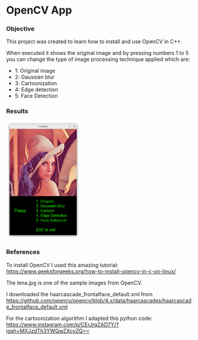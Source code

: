 # OpenCV App

### Objective

This project was created to learn how to install and use OpenCV in C++. 

When executed it shows the original image and by pressing numbers 1 to 5 you can change the type of image processing technique applied which are:
* 1: Original image
* 2: Gaussian blur
* 3: Cartoonization 
* 4: Edge detection
* 5: Face Detection

### Results

<img src="results/original.png" width="200">


### References

To install OpenCV I used this amazing tutorial: https://www.geeksforgeeks.org/how-to-install-opencv-in-c-on-linux/

The lena.jpg is one of the sample images from OpenCV.

I downloaded the haarcascade_frontalface_default.xml from https://github.com/opencv/opencv/blob/4.x/data/haarcascades/haarcascade_frontalface_default.xml 

For the cartoonization algorithm I adapted this python code: https://www.instagram.com/p/CErJrqZAD7Y/?igsh=MXJzdTh3YWQwZXcyZQ==

